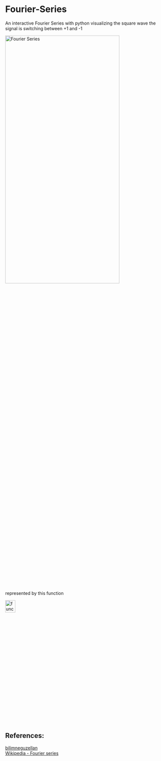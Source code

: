 # Fourier-Series
An interactive Fourier Series with python visualizing the square wave
the signal is switching between +1 and -1 
<p>
<img src="https://user-images.githubusercontent.com/66871920/206819284-0f77904c-8175-4c8b-a014-f3e7bfb2ae5f.png" alt="Fourier Series" width = "85%" height ="45%">
</p>

represented by this function
<p>
<img src="https://user-images.githubusercontent.com/66871920/206819500-8e95d461-84c9-4ad9-9667-1e524e41fdaa.svg" alt="function" width = "25%" height ="10%">
</p>

## References:
[bilimneguzellan](https://bilimneguzellan.net/en/purrier-series-meow-and-making-images-speak/)
<br>
[Wikipedia - Fourier series](https://en.wikipedia.org/wiki/Fourier_series)
